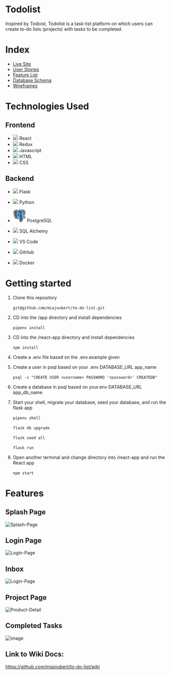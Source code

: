# Todolist

Inspired by Todoist, Todolist is a task-list platform on which users can create to-do lists (projects) with tasks to be completed.

# Index
- [Live Site](https://todolist-appclone.herokuapp.com/)
- [User Stories](https://github.com/miajoubert/to-do-list/wiki/User-Stories)
- [Feature List](https://github.com/miajoubert/to-do-list/wiki/Features)
- [Database Schema](https://github.com/miajoubert/to-do-list/wiki/Database-Schema)
- [Wireframes](https://github.com/miajoubert/to-do-list/wiki/Wireframes)

# Technologies Used

## Frontend
- <img src="https://cdn.jsdelivr.net/gh/devicons/devicon/icons/react/react-original.svg" height=40/> React
- <img src="https://cdn.jsdelivr.net/gh/devicons/devicon/icons/redux/redux-original.svg" height=40/> Redux
- <img  src="https://cdn.jsdelivr.net/gh/devicons/devicon/icons/javascript/javascript-original.svg"  height=40/> Javascript
- <img  src="https://cdn.jsdelivr.net/gh/devicons/devicon/icons/html5/html5-original.svg"  height=40/> HTML
- <img  src="https://cdn.jsdelivr.net/gh/devicons/devicon/icons/css3/css3-original.svg"  height=40/> CSS

## Backend
- <img src="https://cdn.jsdelivr.net/gh/devicons/devicon/icons/flask/flask-original.svg" height=40/> Flask
- <img src="https://cdn.jsdelivr.net/gh/devicons/devicon/icons/python/python-original.svg" height=40/> Python
- <img src="https://github.com/devicons/devicon/blob/v2.15.1/icons/postgresql/postgresql-original.svg" height=40/> PostgreSQL
- <img src="https://cdn.jsdelivr.net/gh/devicons/devicon/icons/sqlalchemy/sqlalchemy-original.svg" height=40/> SQL Alchemy

- <img  src="https://cdn.jsdelivr.net/gh/devicons/devicon/icons/vscode/vscode-original.svg"  height=40/> VS Code
- <img  src="https://cdn.jsdelivr.net/gh/devicons/devicon/icons/git/git-original.svg"  height=40/> GitHub
- <img src="https://cdn.jsdelivr.net/gh/devicons/devicon/icons/docker/docker-original.svg" height=40/> Docker

# Getting started

1. Clone this repository

   ```git@github.com/miajoubert/to-do-list.git```

2. CD into the /app directory and install dependencies

    ```pipenv install```

3. CD into the /react-app directory and install dependencies

    ```npm install```

4.  Create a .env file based on the .env.example given

5.  Create a user in psql based on your .env DATABASE_URL app_name

    ```psql -c "CREATE USER <username> PASSWORD '<password>' CREATEDB"```

6.  Create a database in psql based on your.env DATABASE_URL app_db_name

7. Start your shell, migrate your database, seed your database, and run the flask app

   ```pipenv shell```

   ```flask db upgrade```

    ```flask seed all```

    ```flask run```

8. Open another terminal and change directory into /react-app and run the React app

	```npm start```


# Features

## Splash Page 
![Splash-Page]()



## Login Page
![Login-Page]()



## Inbox 
![Login-Page]()


## Project Page
![Product-Detail]()


## Completed Tasks 
![image]()


## Link to Wiki Docs:
https://github.com/miajoubert/to-do-list/wiki
